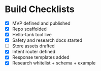 # Build Checklists

- [x] MVP defined and published
- [x] Repo scaffolded
- [x] Hello-tank tool live
- [x] Safety and research docs started
- [ ] Store assets drafted
- [x] Intent router defined
- [x] Response templates added
- [x] Research whitelist + schema + example
